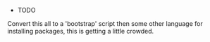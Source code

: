 
* TODO

Convert this all to a 'bootstrap' script then some other language for installing
packages, this is getting a little crowded.
